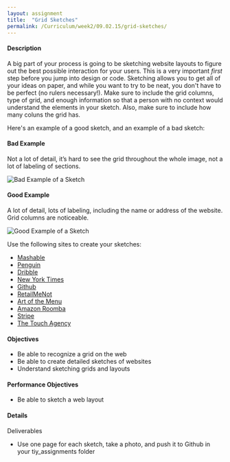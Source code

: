 ```yaml
---
layout: assignment
title:  "Grid Sketches"
permalink: /Curriculum/week2/09.02.15/grid-sketches/
---
```

#### Description
A big part of your process is going to be sketching website layouts to figure out the best possible interaction for your users.  This is a very important _first_ step before you jump into design or code.  Sketching allows you to get all of your ideas on paper, and while you want to try to be neat, you don't have to be perfect (no rulers necessary!).  Make sure to include the grid columns, type of grid, and enough information so that a person with no context would understand the elements in your sketch. Also, make sure to include how many coluns the grid has.

Here's an example of a good sketch, and an example of a bad sketch:

#### Bad Example
Not a lot of detail, it’s hard to see the grid throughout the whole image, not a lot of labeling of sections. 

![Bad Example of a Sketch](/Curriculum/images/bad_example.jpg)

#### Good Example
A lot of detail, lots of labeling, including the name or address of the website. Grid columns are noticeable.  

![Good Example of a Sketch](/Curriculum/images/good_example.jpg)

Use the following sites to create your sketches:
- [Mashable](http://mashable.com/)
- [Penguin](http://www.penguin.com/)
- [Dribble](https://dribbble.com/designers)
- [New York Times](http://www.nytimes.com/)
- [Github](https://github.com/abbylarner)
- [RetailMeNot](http://www.retailmenot.com/)
- [Art of the Menu](http://www.underconsideration.com/artofthemenu/)
- [Amazon Roomba](http://www.amazon.com/gp/product/B005GK3IVW/ref=ox_sc_act_title_1?ie=UTF8&psc=1&smid=ATVPDKIKX0DER)
- [Stripe](https://stripe.com/docs)
- [The Touch Agency](http://www.thetouchagency.co.uk/)

#### Objectives
- Be able to recognize a grid on the web
- Be able to create detailed sketches of websites
- Understand sketching grids and layouts

#### Performance Objectives
- Be able to sketch a web layout

#### Details
Deliverables

- Use one page for each sketch, take a photo, and push it to Github in your tiy_assignments folder
